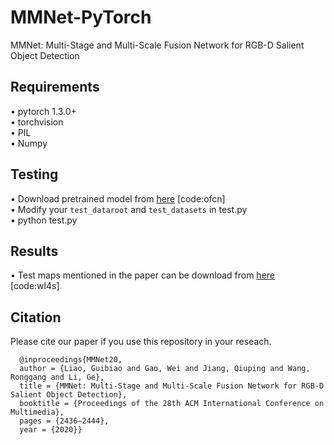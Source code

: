 # MMNet-PyTorch
MMNet: Multi-Stage and Multi-Scale Fusion Network for RGB-D Salient Object Detection

## Requirements
•	pytorch 1.3.0+   
•	torchvision   
•	PIL   
•	Numpy   

## Testing
•	Download pretrained model from [here](https://pan.baidu.com/s/1sGj6HacGepzWX9-8q8NThQ) [code:ofcn]   
•	Modify your `test_dataroot` and `test_datasets` in test.py   
•	python test.py   

## Results
•	Test maps mentioned in the paper can be download from [here](https://pan.baidu.com/s/1S2ZT1AGqW0CfwaGFmubbbQ) [code:wl4s]

## Citation
Please cite our paper if you use this repository in your reseach.
```
  @inproceedings{MMNet20,   
  author = {Liao, Guibiao and Gao, Wei and Jiang, Qiuping and Wang, Ronggang and Li, Ge},  
  title = {MMNet: Multi-Stage and Multi-Scale Fusion Network for RGB-D Salient Object Detection},  
  booktitle = {Proceedings of the 28th ACM International Conference on Multimedia},   
  pages = {2436–2444},   
  year = {2020}}  

